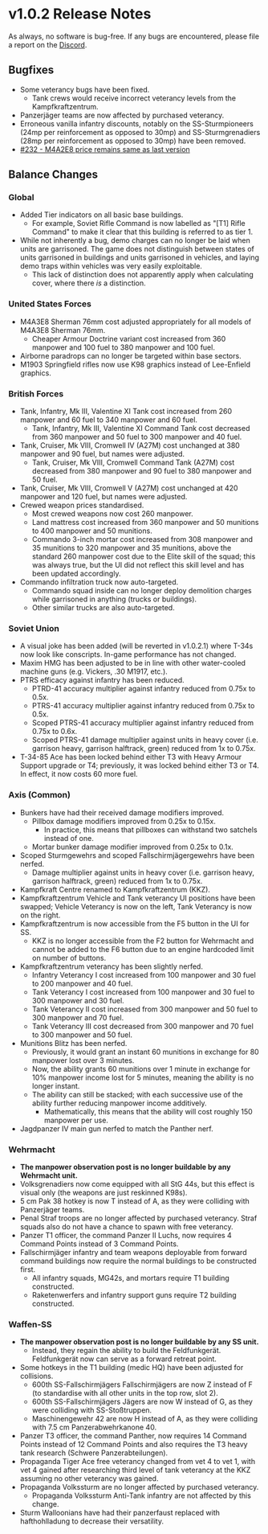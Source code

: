 # v1.0.2 Release Notes

As always, no software is bug-free. If any bugs are encountered, please file a report on the [Discord](https://discord.gg/6VeK5jhggB).

## Bugfixes

- Some veterancy bugs have been fixed.
  - Tank crews would receive incorrect veterancy levels from the Kampfkraftzentrum.
- Panzerjäger teams are now affected by purchased veterancy.
- Erroneous vanilla infantry discounts, notably on the SS-Sturmpioneers (24mp per reinforcement as opposed to 30mp) and SS-Sturmgrenadiers (28mp per reinforcement as opposed to 30mp) have been removed.
- [#232 - M4A2E8 price remains same as last version](https://github.com/Stoklomolvi/Spearhead-Public/issues/232)

## Balance Changes

### Global

- Added Tier indicators on all basic base buildings.
  - For example, Soviet Rifle Command is now labelled as "[T1] Rifle Command" to make it clear that this building is referred to as tier 1.
- While not inherently a bug, demo charges can no longer be laid when units are garrisoned. The game does not distinguish between states of units garrisoned in buildings and units garrisoned in vehicles, and laying demo traps within vehicles was very easily exploitable.
  - This lack of distinction does not apparently apply when calculating cover, where there *is* a distinction.

### United States Forces

- M4A3E8 Sherman 76mm cost adjusted appropriately for all models of M4A3E8 Sherman 76mm.
  - Cheaper Armour Doctrine variant cost increased from 360 manpower and 100 fuel to 380 manpower and 100 fuel.
- Airborne paradrops can no longer be targeted within base sectors.
- M1903 Springfield rifles now use K98 graphics instead of Lee-Enfield graphics.

### British Forces

- Tank, Infantry, Mk III, Valentine XI Tank cost increased from 260 manpower and 60 fuel to 340 manpower and 60 fuel.
  - Tank, Infantry, Mk III, Valentine XI Command Tank cost decreased from 360 manpower and 50 fuel to 300 manpower and 40 fuel.
- Tank, Cruiser, Mk VIII, Cromwell IV (A27M) cost unchanged at 380 manpower and 90 fuel, but names were adjusted.
  - Tank, Cruiser, Mk VIII, Cromwell Command Tank (A27M) cost decreased from 380 manpower and 90 fuel to 380 manpower and 50 fuel.
- Tank, Cruiser, Mk VIII, Cromwell V (A27M) cost unchanged at 420 manpower and 120 fuel, but names were adjusted.
- Crewed weapon prices standardised.
  - Most crewed weapons now cost 260 manpower.
  - Land mattress cost increased from 360 manpower and 50 munitions to 400 manpower and 50 munitions.
  - Commando 3-inch mortar cost increased from 308 manpower and 35 munitions to 320 manpower and 35 munitions, above the standard 260 manpower cost due to the Elite skill of the squad; this was always true, but the UI did not reflect this skill level and has been updated accordingly.
- Commando infiltration truck now auto-targeted.
  - Commando squad inside can no longer deploy demolition charges while garrisoned in anything (trucks or buildings).
  - Other similar trucks are also auto-targeted.

### Soviet Union

- A visual joke has been added (will be reverted in v1.0.2.1) where T-34s now look like conscripts. In-game performance has not changed.
- Maxim HMG has been adjusted to be in line with other water-cooled machine guns (e.g. Vickers, .30 M1917, etc.).
- PTRS efficacy against infantry has been reduced.
  - PTRD-41 accuracy multiplier against infantry reduced from 0.75x to 0.5x.
  - PTRS-41 accuracy multiplier against infantry reduced from 0.75x to 0.5x.
  - Scoped PTRS-41 accuracy multiplier against infantry reduced from 0.75x to 0.6x.
  - Scoped PTRS-41 damage multiplier against units in heavy cover (i.e. garrison heavy, garrison halftrack, green) reduced from 1x to 0.75x.
- T-34-85 Ace has been locked behind either T3 with Heavy Armour Support upgrade or T4; previously, it was locked behind either T3 or T4. In effect, it now costs 60 more fuel.

### Axis (Common)

- Bunkers have had their received damage modifiers improved.
  - Pillbox damage modifiers improved from 0.25x to 0.15x.
    - In practice, this means that pillboxes can withstand two satchels instead of one.
  - Mortar bunker damage modifier improved from 0.25x to 0.1x.
- Scoped Sturmgewehrs and scoped Fallschirmjägergewehrs have been nerfed.
  - Damage multiplier against units in heavy cover (i.e. garrison heavy, garrison halftrack, green) reduced from 1x to 0.75x.
- Kampfkraft Centre renamed to Kampfkraftzentrum (KKZ).
- Kampfkraftzentrum Vehicle and Tank veterancy UI positions have been swapped; Vehicle Veterancy is now on the left, Tank Veterancy is now on the right.
- Kampfkraftzentrum is now accessible from the F5 button in the UI for SS.
  - KKZ is no longer accessible from the F2 button for Wehrmacht and cannot be added to the F6 button due to an engine hardcoded limit on number of buttons.
- Kampfkraftzentrum veterancy has been slightly nerfed.
  - Infantry Veterancy I cost increased from 100 manpower and 30 fuel to 200 manpower and 40 fuel.
  - Tank Veterancy I cost increased from 100 manpower and 30 fuel to 300 manpower and 30 fuel.
  - Tank Veterancy II cost increased from 300 manpower and 50 fuel to 300 manpower and 70 fuel.
  - Tank Veterancy III cost decreased from 300 manpower and 70 fuel to 300 manpower and 50 fuel.
- Munitions Blitz has been nerfed.
  - Previously, it would grant an instant 60 munitions in exchange for 80 manpower lost over 3 minutes.
  - Now, the ability grants 60 munitions over 1 minute in exchange for 10% manpower income lost for 5 minutes, meaning the ability is no longer instant.
  - The ability can still be stacked; with each successive use of the ability further reducing manpower income additively.
    - Mathematically, this means that the ability will cost roughly 150 manpower per use.
- Jagdpanzer IV main gun nerfed to match the Panther nerf.

### Wehrmacht

- **The manpower observation post is no longer buildable by any Wehrmacht unit.**
- Volksgrenadiers now come equipped with all StG 44s, but this effect is visual only (the weapons are just reskinned K98s).
- 5 cm Pak 38 hotkey is now T instead of A, as they were colliding with Panzerjäger teams.
- Penal Straf troops are no longer affected by purchased veterancy. Straf squads also do not have a chance to spawn with free veterancy.
- Panzer T1 officer, the command Panzer II Luchs, now requires 4 Command Points instead of 3 Command Points.
- Fallschirmjäger infantry and team weapons deployable from forward command buildings now require the normal buildings to be constructed first.
  - All infantry squads, MG42s, and mortars require T1 building constructed.
  - Raketenwerfers and infantry support guns require T2 building constructed.

### Waffen-SS

- **The manpower observation post is no longer buildable by any SS unit.**
  - Instead, they regain the ability to build the Feldfunkgerät. Feldfunkgerät now can serve as a forward retreat point.
- Some hotkeys in the T1 building (medic HQ) have been adjusted for collisions.
  - 600th SS-Fallschirmjägers Fallschirmjägers are now Z instead of F (to standardise with all other units in the top row, slot 2).
  - 600th SS-Fallschirmjägers Jägers are now W instead of G, as they were colliding with SS-Stoßtruppen.
  - Maschinengewehr 42 are now H instead of A, as they were colliding with 7.5 cm Panzerabwehrkanone 40.
- Panzer T3 officer, the command Panther, now requires 14 Command Points instead of 12 Command Points and also requires the T3 heavy tank research (Schwere Panzerabteilungen).
- Propaganda Tiger Ace free veterancy changed from vet 4 to vet 1, with vet 4 gained after researching third level of tank veterancy at the KKZ assuming no other veterancy was gained.
- Propaganda Volkssturm are no longer affected by purchased veterancy.
  - Propaganda Volkssturm Anti-Tank infantry are not affected by this change.
- Sturm Walloonians have had their panzerfaust replaced with hafthohlladung to decrease their versatility.
